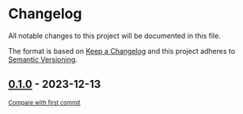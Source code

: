 # Changelog

All notable changes to this project will be documented in this file.

The format is based on [Keep a Changelog](http://keepachangelog.com/en/1.0.0/)
and this project adheres to [Semantic Versioning](http://semver.org/spec/v2.0.0.html).

<!-- insertion marker -->
## [0.1.0](https://github.com/AllenInstitute/npc_lims/releases/tag/0.1.0) - 2023-12-13

<small>[Compare with first commit](https://github.com/AllenInstitute/npc_lims/compare/3f8fac20bb5a1b219b5f68202563a8b0d6f09a87...0.1.0)</small>

